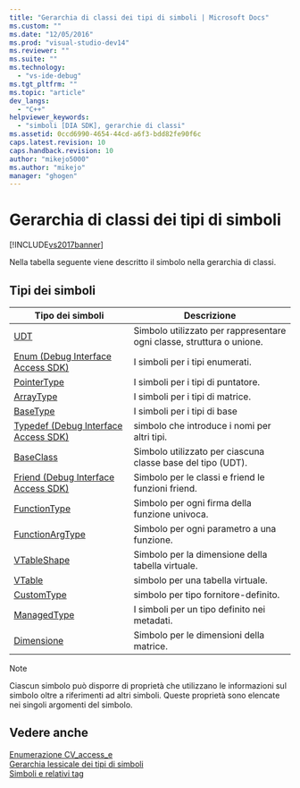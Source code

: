 ```yaml
---
title: "Gerarchia di classi dei tipi di simboli | Microsoft Docs"
ms.custom: ""
ms.date: "12/05/2016"
ms.prod: "visual-studio-dev14"
ms.reviewer: ""
ms.suite: ""
ms.technology: 
  - "vs-ide-debug"
ms.tgt_pltfrm: ""
ms.topic: "article"
dev_langs: 
  - "C++"
helpviewer_keywords: 
  - "simboli [DIA SDK], gerarchie di classi"
ms.assetid: 0ccd6990-4654-44cd-a6f3-bdd82fe90f6c
caps.latest.revision: 10
caps.handback.revision: 10
author: "mikejo5000"
ms.author: "mikejo"
manager: "ghogen"
---
```

# Gerarchia di classi dei tipi di simboli
[!INCLUDE[vs2017banner](../../code-quality/includes/vs2017banner.md)]

Nella tabella seguente viene descritto il simbolo nella gerarchia di classi.  
  
## Tipi dei simboli  
  
|Tipo dei simboli|Descrizione|  
|----------------------|-----------------|  
|[UDT](../../debugger/debug-interface-access/udt.md)|Simbolo utilizzato per rappresentare ogni classe, struttura o unione.|  
|[Enum \(Debug Interface Access SDK\)](../../debugger/debug-interface-access/enum-debug-interface-access-sdk.md)|I simboli per i tipi enumerati.|  
|[PointerType](../../debugger/debug-interface-access/pointertype.md)|I simboli per i tipi di puntatore.|  
|[ArrayType](../../debugger/debug-interface-access/arraytype.md)|I simboli per i tipi di matrice.|  
|[BaseType](../../debugger/debug-interface-access/basetype.md)|I simboli per i tipi di base|  
|[Typedef \(Debug Interface Access SDK\)](../../debugger/debug-interface-access/typedef-debug-interface-access-sdk.md)|simbolo che introduce i nomi per altri tipi.|  
|[BaseClass](../../debugger/debug-interface-access/baseclass.md)|Simbolo utilizzato per ciascuna classe base del tipo \(UDT\).|  
|[Friend \(Debug Interface Access SDK\)](../../debugger/debug-interface-access/friend-debug-interface-access-sdk.md)|Simbolo per le classi e friend le funzioni friend.|  
|[FunctionType](../../debugger/debug-interface-access/functiontype.md)|Simbolo per ogni firma della funzione univoca.|  
|[FunctionArgType](../../debugger/debug-interface-access/functionargtype.md)|Simbolo per ogni parametro a una funzione.|  
|[VTableShape](../../debugger/debug-interface-access/vtableshape.md)|Simbolo per la dimensione della tabella virtuale.|  
|[VTable](../../debugger/debug-interface-access/vtable.md)|simbolo per una tabella virtuale.|  
|[CustomType](../../debugger/debug-interface-access/customtype.md)|simbolo per tipo fornitore\-definito.|  
|[ManagedType](../../debugger/debug-interface-access/managedtype.md)|I simboli per un tipo definito nei metadati.|  
|[Dimensione](../../debugger/debug-interface-access/dimension.md)|Simbolo per le dimensioni della matrice.|  
  
> [!NOTE]
>  Ciascun simbolo può disporre di proprietà che utilizzano le informazioni sul simbolo oltre a riferimenti ad altri simboli.  Queste proprietà sono elencate nei singoli argomenti del simbolo.  
  
## Vedere anche  
 [Enumerazione CV\_access\_e](../../debugger/debug-interface-access/cv-access-e.md)   
 [Gerarchia lessicale dei tipi di simboli](../../debugger/debug-interface-access/lexical-hierarchy-of-symbol-types.md)   
 [Simboli e relativi tag](../../debugger/debug-interface-access/symbols-and-symbol-tags.md)